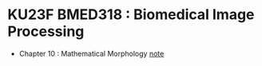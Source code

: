# KU23F BMED318 : Biomedical Image Processing

* Chapter 10 : Mathematical Morphology [note](https://www.notion.so/hollydooda/BMED318-Chapter-10-Mathematical-Morphology-502f7cdf0bbd42779baae19fb1dc2266?pvs=4)